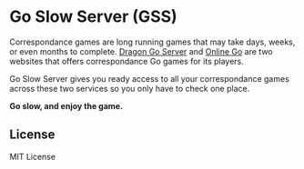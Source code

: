 # Go Slow Server (GSS)

Correspondance games are long running games that may take days, weeks, or even
months to complete. [Dragon Go Server][dgs] and [Online Go][ogs] are two
websites that offers correspondance Go games for its players.

Go Slow Server gives you ready access to all your correspondance games across
these two services so you only have to check one place.

__Go slow, and enjoy the game.__


## License

MIT License


[dgs]: https://www.dragongoserver.net/
[ogs]: https://online-go.com/